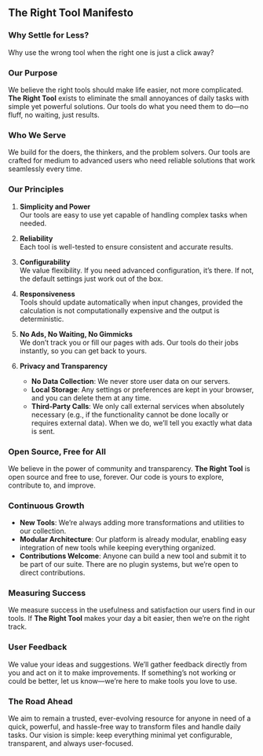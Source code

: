 ## The Right Tool Manifesto

### Why Settle for Less?

Why use the wrong tool when the right one is just a click away?

### Our Purpose

We believe the right tools should make life easier, not more complicated. **The Right Tool** exists to eliminate the small annoyances of daily tasks with simple yet powerful solutions. Our tools do what you need them to do—no fluff, no waiting, just results.

### Who We Serve

We build for the doers, the thinkers, and the problem solvers. Our tools are crafted for medium to advanced users who need reliable solutions that work seamlessly every time.

### Our Principles

1. **Simplicity and Power**  
   Our tools are easy to use yet capable of handling complex tasks when needed.

2. **Reliability**  
   Each tool is well-tested to ensure consistent and accurate results.

3. **Configurability**  
   We value flexibility. If you need advanced configuration, it’s there. If not, the default settings just work out of the box.

4. **Responsiveness**  
   Tools should update automatically when input changes, provided the calculation is not computationally expensive and the output is deterministic.

5. **No Ads, No Waiting, No Gimmicks**  
   We don’t track you or fill our pages with ads. Our tools do their jobs instantly, so you can get back to yours.

6. **Privacy and Transparency**
   - **No Data Collection**: We never store user data on our servers.
   - **Local Storage**: Any settings or preferences are kept in your browser, and you can delete them at any time.
   - **Third-Party Calls**: We only call external services when absolutely necessary (e.g., if the functionality cannot be done locally or requires external data). When we do, we’ll tell you exactly what data is sent.

### Open Source, Free for All

We believe in the power of community and transparency. **The Right Tool** is open source and free to use, forever. Our code is yours to explore, contribute to, and improve.

### Continuous Growth

- **New Tools**: We’re always adding more transformations and utilities to our collection.
- **Modular Architecture**: Our platform is already modular, enabling easy integration of new tools while keeping everything organized.
- **Contributions Welcome**: Anyone can build a new tool and submit it to be part of our suite. There are no plugin systems, but we’re open to direct contributions.

### Measuring Success

We measure success in the usefulness and satisfaction our users find in our tools. If **The Right Tool** makes your day a bit easier, then we’re on the right track.

### User Feedback

We value your ideas and suggestions. We’ll gather feedback directly from you and act on it to make improvements. If something’s not working or could be better, let us know—we’re here to make tools you love to use.

### The Road Ahead

We aim to remain a trusted, ever-evolving resource for anyone in need of a quick, powerful, and hassle-free way to transform files and handle daily tasks. Our vision is simple: keep everything minimal yet configurable, transparent, and always user-focused.
